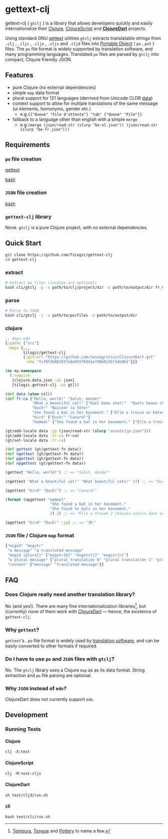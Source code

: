 # gettext-clj

gettext-clj ( `gtclj` ) is a library that allows developers quickly and easily internationalize their [Clojure](https://github.com/clojure/clojure), [ClojureScript](https://github.com/clojure/clojurescript) and **[ClojureDart](https://github.com/Tensegritics/ClojureDart)** projects.

Using standard GNU [gettext](https://www.gnu.org/software/gettext/manual/gettext.html) utilities `gtclj` extracts translatable strings from `.clj` , `.cljc` , `.cljx` , `.cljs` and `.cljd` files into [Portable Object](https://www.gnu.org/software/gettext/manual/gettext.html#PO-Files) ( `po` , `pot` ) files. The `po` file format is widely supported by translation software, and many programming languages. Translated `po` files are parsed by `gtclj` into compact, Clojure friendly JSON.

## Features

* pure Clojure (no external dependencies)
* simple `map` data format
* plural support for 121 languages (derrived from Unicode CLDR [data](https://unicode-org.github.io/cldr-staging/charts/41/supplemental/language_plural_rules.html))
* context support to allow for multiple translations of the same message (ui elements, homonyms, gender etc.)
  * e.g.`{{"Queue" "File d'attente"} "tab" {"Queue" "File"}}`
* fallback to a language other than english with a simple `merge`
  * e.g.`(merge (json/read-str (slurp "be-nl.json")) (json/read-str (slurp "be-fr.json")))`

## Requirements

### `po` file creation

[gettext](https://www.gnu.org/software/gettext/)

[bash](https://www.gnu.org/software/bash/)

### `JSON` file creation

[bash](https://www.gnu.org/software/bash/)

### `gettext-clj` library

None. `gtclj` is a pure Clojure project, with no external dependencies.

## Quick Start

```bash
git clone https://github.com/TiLogic/gettext-clj
cd gettext-clj
```

### extract

```bash
# Extract po files (locales are optional)
bash cli/gtclj -p -s path/to/clj/project/dir -o path/to/output/dir fr_CA fr_FR de_DE
```

### parse

```bash
# Parse to JSON
bash cli/gtclj -j -s path/to/po/files -o path/to/output/dir
```

### clojure

```clojure
;; deps.edn
{:paths ["src"]
 :deps {,,,
        tilogic/gettext-clj
        {:git/url "https://github.com/tensegritics/ClojureDart.git"
         :sha "fcf8f3b8b2937e8a93576041ef98b623bf3de96d"}}}
```

```clojure
(ns my.namespace
  (:require
   [clojure.data.json :as json]
   [tilogic.gettext-clj :as gt]))

(def data (atom nil))
(def fr-ca {"Hello, world!" "Salut, monde!"
            "What a beautiful cat!" ["Quel beau chat!"  "Quels beaux chats!"]
            "Duck!" "Baisser la tête!"
            "She found a bat in her basement." ["Elle a trouvé un bâton de baseball dans son sous-sol." "Elle a trouvé des bâtons de baseball dans son sous-sol."]
            "bird" {"Duck!" "Canard!"}
            "mammal" {"She found a bat in her basement." ["Elle a trouvé une chauve-souris dans son sous-sol." "Elle a trouvé %s chauves-souris dans son sous-sol."]}})

(gt/add-locale data :jp (json/read-str (slurp "assets/jp.json")))
(gt/add-locale data :fr-ca fr-ca)
(gt/set-locale data :fr-ca)

(def gettext (gt/gettext-fn data))
(def ngettext (gt/gettext-fn data))
(def pgettext (gt/gettext-fn data))
(def npgettext (gt/gettext-fn data))

(gettext "Hello, world!") ;; => "Salut, monde!"

(ngettext "What a beautiful cat!" "What beautiful cats!" 17) ;; => "Quels beaux chats!"

(pgettext "bird" "Duck!") ;; => "Canard!"

(format (npgettext "mammal"
                    "She found a bat in her basement."
                    "She found %s bats in her basement."
                    2) 2) ;; => "Elle a trouvé 2 chauves-souris dans son sous-sol."

(pgettext "bird" "Duck!" :jp) ;; => "鴨!"
```

### `JSON` file / Clojure `map` format

```clojure
{"msgid" "msgstr"
 "a message" "a translated message"
 "msgid (plural)" ["msgstr[0]" "msgstr[1]" "msgstr[n]"]
 "a plural message" ["plural translation 0" "plural translation 1" "plural translation n"]
 "context" {"message" "translated message"}}
```

## FAQ

### Does Clojure really need another translation library?

No (and yes!). There are many fine internationalization libraries[^1], but (currently) none of them work with [ClojureDart](https://github.com/Tensegritics/ClojureDart) — hence, the existence of `gettext-clj`.

### Why `gettext`?

`gettext`'s `.po` file format is widely used by [translation software](https://www.google.com/search?q=po+file+editor), and can be easily converted to other formats if required.

### Do I have to use `po` and `JSON` files with `gtclj`?

No. The `gtclj` library uses a Clojure `map` as as its data format. String extraction and `po` file parsing are optional.

### Why `JSON` instead of `edn`?

ClojureDart does not currently support `edn`.

[^1]: [Tempura](https://github.com/ptaoussanis/tempura), [Tongue](https://github.com/tonsky/tongue) and [Pottery](https://github.com/brightin/pottery) to name a few.

## Development

### Running Tests

#### Clojure

 `clj -X:test`

#### ClojureScript

 `clj -M:test-cljs`

#### ClojureDart

 `sh test/cljd/run.sh`

#### cli

 `bash test/cli/run.sh`
